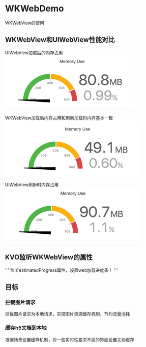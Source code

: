# WKWebDemo
WKWebView的使用

## WKWebView和UIWebView性能对比

UIWebView加载后的内存占用</br>
![img](https://github.com/zhuzhuxingtianxia/WKWebDemo/blob/master/web.png)

WKWebView加载后内存占用和刷新加载时内存基本一致</br>
![img](https://github.com/zhuzhuxingtianxia/WKWebDemo/blob/master/wk.png)

 UIWebView刷新时内存占用</br>
 ![img](https://github.com/zhuzhuxingtianxia/WKWebDemo/blob/master/mjweb.png)

## KVO监听WKWebView的属性
'''
监听estimatedProgress属性，设置web加载进度条！
'''
## 目标
### 拦截图片请求
  拦截图片请求为本地请求，实现图片资源缓存机制，节约流量消耗
  
### 缓存h5文档到本地
根据场景设置缓存机制，对一些实时性要求不高的界面设置文档缓存
